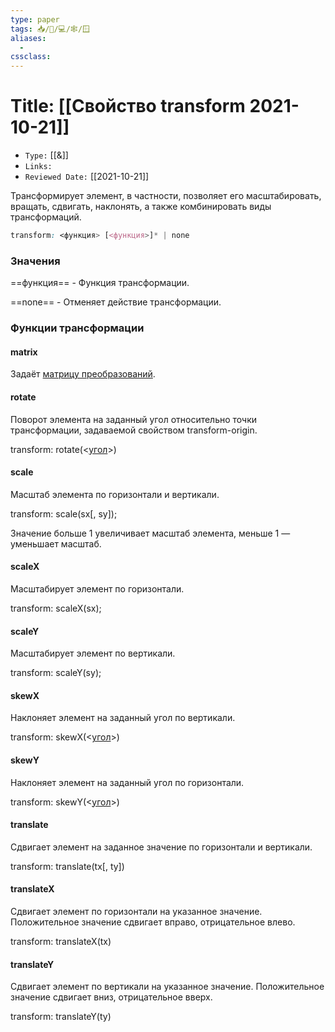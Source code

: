 ```yaml
---
type: paper
tags: 📥️/📜️/💻/🕸/🪟
aliases:
  - 
cssclass: 
---
```




# Title: **[[Свойство transform 2021-10-21]]**
- `Type:` [[&]]
- `Links:`
- `Reviewed Date:` [[2021-10-21]]

Трансформирует элемент, в частности, позволяет его масштабировать, вращать, сдвигать, наклонять, а также комбинировать виды трансформаций.

```css
transform: <функция> [<функция>]* | none
```


### Значения

==функция== - Функция трансформации.

==none== - Отменяет действие трансформации.

### Функции трансформации

#### matrix

Задаёт [матрицу преобразований](http://htmlbook.ru/blog/matritsa-preobrazovanii).

#### rotate

Поворот элемента на заданный угол относительно точки трансформации, задаваемой свойством transform-origin.

transform: rotate(<[угол](http://htmlbook.ru/css/value/angle)>)

#### scale

Масштаб элемента по горизонтали и вертикали.

transform: scale(sx[, sy]);

Значение больше 1 увеличивает масштаб элемента, меньше 1 — уменьшает масштаб.

#### scaleX

Масштабирует элемент по горизонтали.

transform: scaleX(sx);

#### scaleY

Масштабирует элемент по вертикали.

transform: scaleY(sy);

#### skewX

Наклоняет элемент на заданный угол по вертикали.

transform: skewX(<[угол](http://htmlbook.ru/css/value/angle)>)

#### skewY

Наклоняет элемент на заданный угол по горизонтали.

transform: skewY(<[угол](http://htmlbook.ru/css/value/angle)>)

#### translate

Сдвигает элемент на заданное значение по горизонтали и вертикали.

transform: translate(tx[, ty])

#### translateX

Сдвигает элемент по горизонтали на указанное значение. Положительное значение сдвигает вправо, отрицательное влево.

transform: translateX(tx)

#### translateY

Сдвигает элемент по вертикали на указанное значение. Положительное значение сдвигает вниз, отрицательное вверх.

transform: translateY(ty)